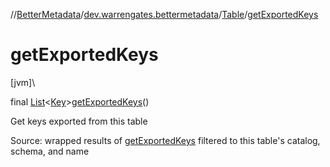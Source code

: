 //[BetterMetadata](../../../index.md)/[dev.warrengates.bettermetadata](../index.md)/[Table](index.md)/[getExportedKeys](get-exported-keys.md)

# getExportedKeys

[jvm]\

final [List](https://docs.oracle.com/javase/8/docs/api/java/util/List.html)&lt;[Key](../-key/index.md)&gt;[getExportedKeys](get-exported-keys.md)()

Get keys exported from this table

Source: wrapped results of [getExportedKeys](https://docs.oracle.com/en/java/javase/17/docs/api/java.sql/java/sql/DatabaseMetaData.html#getExportedKeys(java.lang.String,java.lang.String,java.lang.String)) filtered to this table's catalog, schema, and name
